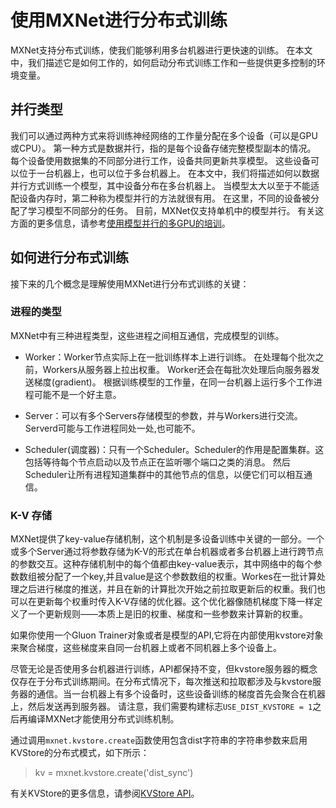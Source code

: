 # 使用MXNet进行分布式训练

MXNet支持分布式训练，使我们能够利用多台机器进行更快速的训练。 在本文中，我们描述它是如何工作的，如何启动分布式训练工作和一些提供更多控制的环境变量。

##  并行类型

我们可以通过两种方式来将训练神经网络的工作量分配在多个设备（可以是GPU或CPU）。 第一种方式是数据并行，指的是每个设备存储完整模型副本的情况。 每个设备使用数据集的不同部分进行工作，设备共同更新共享模型。 这些设备可以位于一台机器上，也可以位于多台机器上。 在本文中，我们将描述如何以数据并行方式训练一个模型，其中设备分布在多台机器上。
当模型太大以至于不能适配设备内存时，第二种称为模型并行的方法就很有用。 在这里，不同的设备被分配了学习模型不同部分的任务。 目前，MXNet仅支持单机中的模型并行。 有关这方面的更多信息，请参考[使用模型并行的多GPU的培训](https://mxnet.incubator.apache.org/versions/master/faq/model_parallel_lstm.html)。

## 如何进行分布式训练

接下来的几个概念是理解使用MXNet进行分布式训练的关键：

### 进程的类型

MXNet中有三种进程类型，这些进程之间相互通信，完成模型的训练。

* Worker：Worker节点实际上在一批训练样本上进行训练。 在处理每个批次之前，Workers从服务器上拉出权重。 Worker还会在每批次处理后向服务器发送梯度(gradient)。 根据训练模型的工作量，在同一台机器上运行多个工作进程可能不是一个好主意。

* Server：可以有多个Servers存储模型的参数，并与Workers进行交流。 Serverd可能与工作进程同处一处,也可能不。

* Scheduler(调度器)：只有一个Scheduler。Scheduler的作用是配置集群。这包括等待每个节点启动以及节点正在监听哪个端口之类的消息。 然后Scheduler让所有进程知道集群中的其他节点的信息，以便它们可以相互通信。

### K-V 存储

MXNet提供了key-value存储机制，这个机制是多设备训练中关键的一部分。一个或多个Server通过将参数存储为K-V的形式在单台机器或者多台机器上进行跨节点的参数交互。这种存储机制中的每个值都由key-value表示，其中网络中的每个参数数组被分配了一个key,并且value是这个参数数组的权重。Workes在一批计算处理之后进行梯度的推送，并且在新的计算批次开始之前拉取更新后的权重。我们也可以在更新每个权重时传入K-V存储的优化器。这个优化器像随机梯度下降一样定义了一个更新规则——本质上是旧的权重、梯度和一些参数来计算新的权重。

如果你使用一个Gluon Trainer对象或者是模型的API,它将在内部使用kvstore对象来聚合梯度，这些梯度来自同一台机器上或者不同机器上多个设备上。

尽管无论是否使用多台机器进行训练，API都保持不变，但kvstore服务器的概念仅存在于分布式训练期间。在分布式情况下，每次推送和拉取都涉及与kvstore服务器的通信。当一台机器上有多个设备时，这些设备训练的梯度首先会聚合在机器上，然后发送再到服务器。
请注意，我们需要构建标志`USE_DIST_KVSTORE = 1`之后再编译MXNet才能使用分布式训练机制。

通过调用`mxnet.kvstore.create`函数使用包含dist字符串的字符串参数来启用KVStore的分布式模式，如下所示：

> kv = mxnet.kvstore.create('dist_sync')

有关KVStore的更多信息，请参阅[KVStore API](https://mxnet.incubator.apache.org/versions/master/api/python/kvstore/kvstore.html)。
